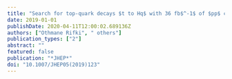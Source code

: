 ```yaml
---
title: "Search for top-quark decays $t to Hq$ with 36 fb$^-1$ of $pp$ collision data at $sqrts=13$ TeV with the ATLAS detector"
date: 2019-01-01
publishDate: 2020-04-11T12:00:02.689136Z
authors: ["Othmane Rifki", " others"]
publication_types: ["2"]
abstract: ""
featured: false
publication: "*JHEP*"
doi: "10.1007/JHEP05(2019)123"
---
```


